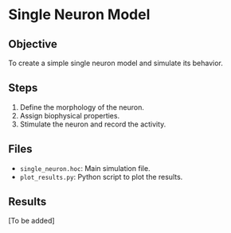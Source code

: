 # Single Neuron Model

## Objective

To create a simple single neuron model and simulate its behavior.

## Steps

1. Define the morphology of the neuron.
2. Assign biophysical properties.
3. Stimulate the neuron and record the activity.

## Files

- `single_neuron.hoc`: Main simulation file.
- `plot_results.py`: Python script to plot the results.

## Results

[To be added]
